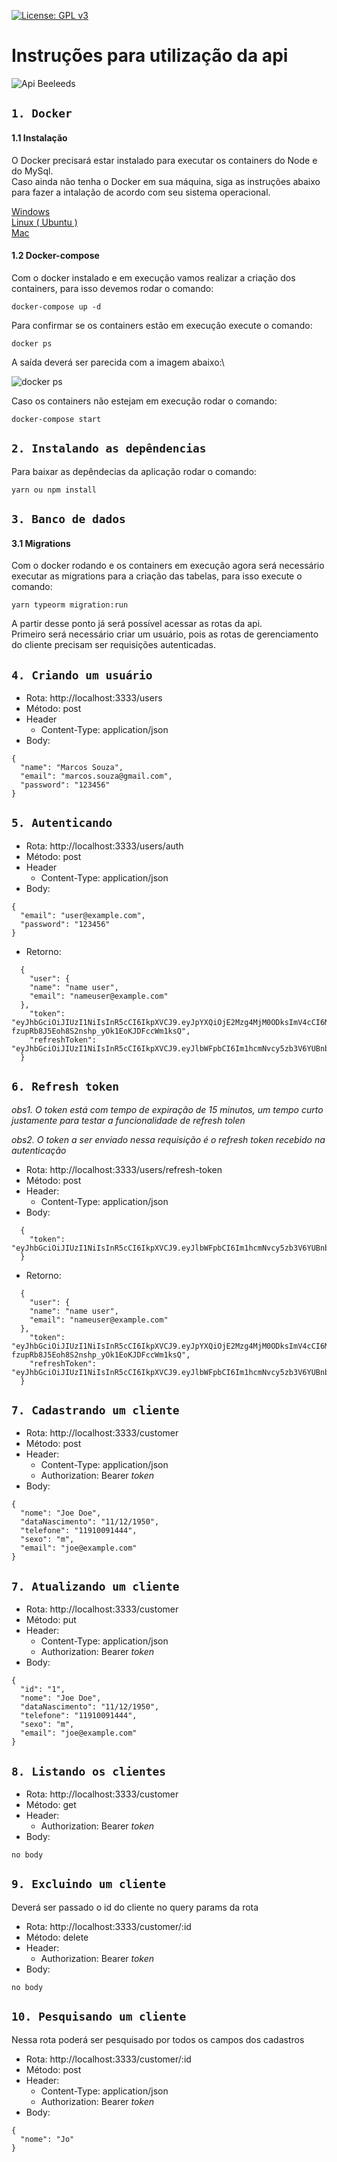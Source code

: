 [![License: GPL v3](https://img.shields.io/badge/License-GPLv3-blue.svg)](https://www.gnu.org/licenses/gpl-3.0)

# Instruções para utilização da api

<img src="https://i.ibb.co/RSQw82n/Captura-de-Tela-2021-12-06-a-s-23-09-05.png" alt="Api Beeleeds" />


## `1. Docker`
#### 1.1 Instalação

O Docker precisará estar instalado para executar os containers do Node e do MySql.\
Caso ainda não tenha o Docker em sua máquina, siga as instruções abaixo para fazer a intalação de acordo com seu sistema operacional.

[Windows](https://docs.docker.com/desktop/windows/install)\
[Linux ( Ubuntu )](https://www.digitalocean.com/community/tutorials/how-to-install-and-use-docker-on-ubuntu-20-04-pt)\
[Mac](https://docs.docker.com/desktop/mac/install)

#### 1.2 Docker-compose
Com o docker instalado e em execução vamos realizar a criação dos containers, para isso devemos rodar o comando:

```
docker-compose up -d
```

Para confirmar se os containers estão em execução execute o comando:

```
docker ps
```

A saída deverá ser parecida com a imagem abaixo:\

<img src="https://i.ibb.co/MgCR3fH/Captura-de-Tela-2021-12-06-a-s-23-47-25.png" alt="docker ps" />

Caso os containers não estejam em execução rodar o comando:

```
docker-compose start
```

## `2. Instalando as depêndencias`

Para baixar as depêndecias da aplicação rodar o comando:

```
yarn ou npm install
```


## `3. Banco de dados`
#### 3.1 Migrations

Com o docker rodando e os containers em execução agora será necessário executar as migrations para a criação das tabelas, para isso execute o comando:

```
yarn typeorm migration:run
```

A partir desse ponto já será possível acessar as rotas da api.\
Primeiro será necessário criar um usuário, pois as rotas de gerenciamento do cliente precisam ser requisições autenticadas.


## `4. Criando um usuário `

- Rota: http://localhost:3333/users
- Método: post
- Header
  - Content-Type: application/json
- Body: 

```
{
  "name": "Marcos Souza",
  "email": "marcos.souza@gmail.com",
  "password": "123456"
}
```

## `5. Autenticando `

- Rota: http://localhost:3333/users/auth
- Método: post
- Header
  - Content-Type: application/json
- Body: 

```
{
  "email": "user@example.com",
  "password": "123456"
}
```
- Retorno:
```
  {
    "user": {
    "name": "name user",
    "email": "nameuser@example.com"
  },
    "token": "eyJhbGciOiJIUzI1NiIsInR5cCI6IkpXVCJ9.eyJpYXQiOjE2Mzg4MjM0ODksImV4cCI6MTYzODgyNDM4OSwic3ViIjoiMSJ9.8ODt-fzupRb8J5Eoh8S2nshp_yOk1EoKJDFccWm1ksQ",
    "refreshToken": "eyJhbGciOiJIUzI1NiIsInR5cCI6IkpXVCJ9.eyJlbWFpbCI6Im1hcmNvcy5zb3V6YUBnbWFpbC5jb20iLCJpYXQiOjE2Mzg4MjM0ODksImV4cCI6MTY0MTQxNTQ4OSwic3ViIjoiMSJ9.FnfMDSyDhYKjKdXv107TVoQU9mjp1jCpWi4LPD4unPU"
  }
```

## `6. Refresh token `

*obs1. O token está com tempo de expiração de 15 minutos, um tempo curto justamente para testar a funcionalidade de refresh tolen*

*obs2. O token a ser enviado nessa requisição é o refresh token recebido na autenticação*

- Rota: http://localhost:3333/users/refresh-token
- Método: post
- Header:
  - Content-Type: application/json
- Body: 

```
  {
    "token": "eyJhbGciOiJIUzI1NiIsInR5cCI6IkpXVCJ9.eyJlbWFpbCI6Im1hcmNvcy5zb3V6YUBnbWFpbC5jb20iLCJpYXQiOjE2Mzg3OTAzMTQsImV4cCI6MTY0MTM4MjMxNCwic3ViIjoiMSJ9.s1qs_PTTk3e1FdGjSFcmUYWwUEsjv3pYWf0ak4gO6ls"
  }
```

- Retorno:
```
  {
    "user": {
    "name": "name user",
    "email": "nameuser@example.com"
  },
    "token": "eyJhbGciOiJIUzI1NiIsInR5cCI6IkpXVCJ9.eyJpYXQiOjE2Mzg4MjM0ODksImV4cCI6MTYzODgyNDM4OSwic3ViIjoiMSJ9.8ODt-fzupRb8J5Eoh8S2nshp_yOk1EoKJDFccWm1ksQ",
    "refreshToken": "eyJhbGciOiJIUzI1NiIsInR5cCI6IkpXVCJ9.eyJlbWFpbCI6Im1hcmNvcy5zb3V6YUBnbWFpbC5jb20iLCJpYXQiOjE2Mzg4MjM0ODksImV4cCI6MTY0MTQxNTQ4OSwic3ViIjoiMSJ9.FnfMDSyDhYKjKdXv107TVoQU9mjp1jCpWi4LPD4unPU"
  }
```

## `7. Cadastrando um cliente `

- Rota: http://localhost:3333/customer
- Método: post
- Header: 
  - Content-Type: application/json
  - Authorization: Bearer *token*
- Body:
```
{
  "nome": "Joe Doe",
  "dataNascimento": "11/12/1950",
  "telefone": "11910091444",
  "sexo": "m",
  "email": "joe@example.com"
}
```

## `7. Atualizando um cliente `

- Rota: http://localhost:3333/customer
- Método: put
- Header: 
  - Content-Type: application/json
  - Authorization: Bearer *token*
- Body:
```
{
  "id": "1",
  "nome": "Joe Doe",
  "dataNascimento": "11/12/1950",
  "telefone": "11910091444",
  "sexo": "m",
  "email": "joe@example.com"
}
```

## `8. Listando os clientes `

- Rota: http://localhost:3333/customer
- Método: get
- Header: 
  - Authorization: Bearer *token*
- Body:
```
no body
```

## `9. Excluindo um cliente `

Deverá ser passado o id do cliente no query params da rota 

- Rota: http://localhost:3333/customer/:id
- Método: delete
- Header: 
  - Authorization: Bearer *token*
- Body:
```
no body
```

## `10. Pesquisando um cliente `

Nessa rota poderá ser pesquisado por todos os campos dos cadastros 

- Rota: http://localhost:3333/customer/:id
- Método: post
- Header: 
  - Content-Type: application/json
  - Authorization: Bearer *token*
- Body:
```
{
  "nome": "Jo"
}
```